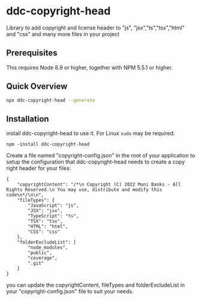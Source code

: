 # ddc-copyright-head

Library to add copyright and license header to "js", "jsx","ts","tsx","html" and "css" and many more files in your project

## Prerequisites

This requires Node 8.9 or higher, together
with NPM 5.5.1 or higher.

## Quick Overview

```sh
npx ddc-copyright-head --generate
```

## Installation

install ddc-copyright-head to use it. For Linux `sudo` may be required:

```
npm -install ddc-copyright-head
```

Create a file named "copyright-config.json" in the root of your application to setup the configuration that ddc-copyright-head needs to create a copy right header for your files:

```
{
    "copyrightContent": "/*\n Copyright (C) 2022 Muni Banks - All Rights Reserved.\n You may use, distribute and modify this code\n*/\n\n",
    "fileTypes": {
        "JavaScript": "js",
        "JSX": "jsx",
        "TypeScript": "ts",
        "TSX": "tsx",
        "HTML": "html",
        "CSS": "css"
    },
    "folderExcludeList": [
        "node_modules",
        "public",
        "coverage",
        ".git"
    ]
}
```
you can update the copyrightContent, fileTypes and folderExcludeList in your "copyright-config.json" file to suit your needs.


